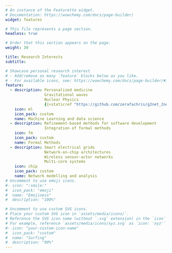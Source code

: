 ```yaml
---
# An instance of the Featurette widget.
# Documentation: https://wowchemy.com/docs/page-builder/
widget: features

# This file represents a page section.
headless: true

# Order that this section appears on the page.
weight: 30

title: Research Interests
subtitle:

# Showcase personal research interest
# - Add/remove as many `feature` blocks below as you like.
# - For available icons, see: https://wowchemy.com/docs/page-builder/#icons
feature:
  - description: Personalized medicine
                 Gravitational waves
                 Nuclear Physics
                 {{<staticref "https://github.com/zerafachris/g2net_2nd_training_school_malta_mar_2020" "newtab" >}}A few Machine learning Methods{{</staticref>}} @2020 Training School, COST Action 17137 on                              Gravitational Waves, Geophysics and Machine Learning, Malta, March 2020.
    icon: ml
    icon_pack: custom
    name: Machine Learning and data science
  - description: Refinement-based methods for software development
                 Integration of formal methods
    icon: fm
    icon_pack: custom
    name: Formal Methods
  - description: Smart electrical grids
                 Network-on-chip architectures
                 Wireless sensor-actor networks
                 Multi-core systems
    icon: chip
    icon_pack: custom
    name: Network modelling and analysis
# Uncomment to use emoji icons.
#- icon: ":smile:"
#  icon_pack: "emoji"
#  name: "Emojiness"
#  description: "100%"

# Uncomment to use custom SVG icons.
# Place your custom SVG icon in `assets/media/icons/`.
# Reference the SVG icon name (without `.svg` extension) in the `icon` field.
# For example, reference `assets/media/icons/xyz.svg` as `icon: 'xyz'`
#- icon: "your-custom-icon-name"
#  icon_pack: "custom"
#  name: "Surfing"
#  description: "90%"
---
```

